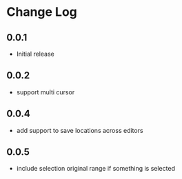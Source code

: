 # Change Log

## 0.0.1

- Initial release

## 0.0.2

- support multi cursor

## 0.0.4

- add support to save locations across editors

## 0.0.5

- include selection original range if something is selected
